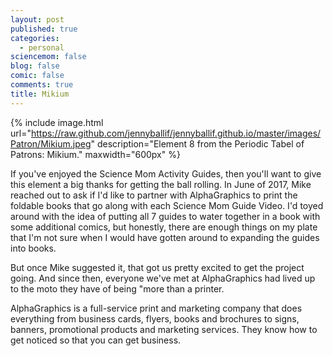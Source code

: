 ```yaml
---
layout: post
published: true
categories:
  - personal
sciencemom: false
blog: false
comic: false
comments: true
title: Mikium
---
```

{% include image.html url="https://raw.github.com/jennyballif/jennyballif.github.io/master/images/Patron/Mikium.jpeg" description="Element 8 from the Periodic Tabel of Patrons: Mikium." maxwidth="600px" %}

If you've enjoyed the Science Mom Activity Guides, then you'll want to give this element a big thanks for getting the ball rolling. In June of 2017, Mike reached out to ask if I'd like to partner with AlphaGraphics to print the foldable books that go along with each Science Mom Guide Video. I'd toyed around with the idea of putting all 7 guides to water together in a book with some additional comics, but honestly, there are enough things on my plate that I'm not sure when I would have gotten around to expanding the guides into books. 

But once Mike suggested it, that got us pretty excited to get the project going. And since then, everyone we've met at AlphaGraphics had lived up to the moto they have of being "more than a printer. 

AlphaGraphics is a full-service print and marketing company that does everything from business cards, flyers, books and brochures to signs, banners, promotional products and marketing services. They know how to get noticed so that you can get business.
